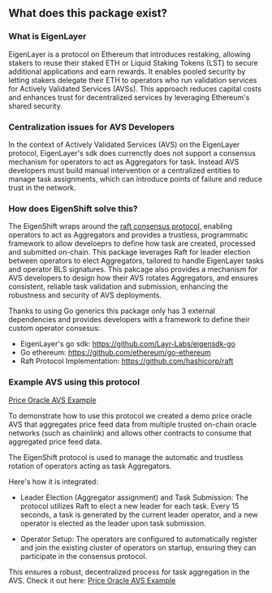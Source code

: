 ## What does this package exist? ##

### What is EigenLayer ###
EigenLayer is a protocol on Ethereum that introduces restaking, allowing stakers to reuse their staked ETH or Liquid Staking Tokens (LST) to secure additional applications and earn rewards. It enables pooled security by letting stakers delegate their ETH to operators who run validation services for Actively Validated Services (AVSs). This approach reduces capital costs and enhances trust for decentralized services by leveraging Ethereum's shared security.

### Centralization issues for AVS Developers ###
In the context of Actively Validated Services (AVS) on the EigenLayer protocol, EigenLayer's sdk does currenctly does not support a consensus mechanism for operators to act as Aggregators for task. Instead AVS developers must build manual intervention or a centralized entities to manage task assignments, which can introduce points of failure and reduce trust in the network.

### How does EigenShift solve this? ###
The EigenShift wraps around the [raft consensus protocol](https://github.com/hashicorp/raft), enabling operators to act as Aggregators and provides a trustless, programmatic framework to allow develoeprs to define how task are created, processed and submitted on-chain. This package leverages Raft for leader election between operators to elect Aggregators, tailored to handle EigenLayer tasks and operator BLS signatures. This pakcage also provides a mechanism for AVS developers to design how their AVS rotates Aggregators, and ensures consistent, reliable task validation and submission, enhancing the robustness and security of AVS deployments.

Thanks to using Go generics this package only has 3 external dependencies and provides developers with a framework to define their custom operator consesus:

- EigenLayer's go sdk: https://github.com/Layr-Labs/eigensdk-go
- Go ethereum: https://github.com/ethereum/go-ethereum
- Raft Protocol Implementation: https://github.com/hashicorp/raft

### Example AVS using this protocol

[Price Oracle AVS Example](https://github.com/Robert-H-Leonard/price-oracle-avs)

To demonstrate how to use this protocol we created a demo price oracle AVS that aggregates price feed data from multiple trusted on-chain oracle networks (such as chainlink) and allows other contracts to consume that aggregated price feed data.

The EigenShift protocol is used to manage the automatic and trustless rotation of operators acting as task Aggregators. 

Here's how it is integrated:

- Leader Election (Aggregator assignment) and Task Submission: The protocol utilizes Raft to elect a new leader for each task. Every 15 seconds, a task is generated by the current leader operator, and a new operator is elected as the leader upon task submission.

- Operator Setup: The operators are configured to automatically register and join the existing cluster of operators on startup, ensuring they can participate in the consensus protocol.

This ensures a robust, decentralized process for task aggregation in the AVS. Check it out here: 
[Price Oracle AVS Example](https://github.com/Robert-H-Leonard/price-oracle-avs)
